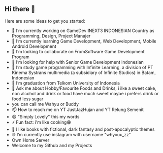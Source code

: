 ## Hi there 👋
Here are some ideas to get you started:  

- 🔭 I’m currently working on GameDev INEXT3 INDONESIAN Country as Programming, Design, Project Manajer    
- 🌱 I’m currently learning Game Development, Web Development, Mobile Android Development   
- 👯 I’m looking to collaborate on FromSoftware Game Development Program   
- 🤔 I’m looking for help with Senior Game Development Indonesian
- 🏫 I’m study game programming with Infinite Learning, a division of PT Kinema Systrans multimedia (a subsidiary of Infinite Studios) in Batam, Indonesian
- 🏫 I’m graduation from Telkom University of Indonesia
- 💬 Ask me about Hobby/Favourite Foods and Drinks, i ilke a sweet cake, non alcohol and drink or food have much sweet maybe i prefers drink or food less sugar
- you can call me Wahyu or Buddy 
- 📫 How to reach me on YT JustJazHujan and YT Relung Semenit    
- 😄 "Simply Lovely" this my words      
- ⚡ Fun fact: i'm like cooking😁  
- 📔 I like books with fictional, dark fantasy and post-apocalyptic themes
- 🌐 I’m currently use instagram with username "whyxuu_zz"  
- Own Home Server
- Welcome to my Github and my Projects   
